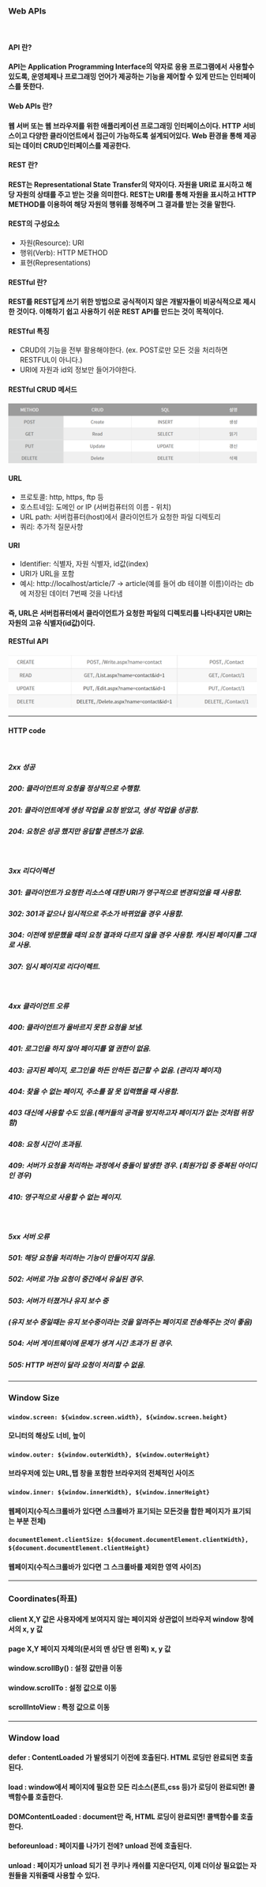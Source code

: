 ### Web APIs

<br/>

#### API 란?

#### API는 Application Programming Interface의 약자로 응용 프로그램에서 사용할수 있도록, 운영체제나 프로그래밍 언어가 제공하는 기능을 제어할 수 있게 만드는 인터페이스를 뜻한다.

#### Web APIs 란?

#### 웹 서버 또는 웹 브라우저를 위한 애플리케이션 프로그래밍 인터페이스이다. HTTP 서비스이고 다양한 클라이언트에서 접근이 가능하도록 설계되어있다. Web 환경을 통해 제공되는 데이터 CRUD인터페이스를 제공한다.

#### REST 란?

#### REST는 Representational State Transfer의 약자이다. 자원을 URI로 표시하고 해당 자원의 상태를 주고 받는 것을 의미한다. REST는 URI를 통해 자원을 표시하고 HTTP METHOD를 이용하여 해당 자원의 행위를 정해주며 그 결과를 받는 것을 말한다.

#### REST의 구성요소

- 자원(Resource): URI
- 행위(Verb): HTTP METHOD
- 표현(Representations)

#### RESTful 란?

#### REST를 REST답게 쓰기 위한 방법으로 공식적이지 않은 개발자들이 비공식적으로 제시한 것이다. 이해하기 쉽고 사용하기 쉬운 REST API를 만드는 것이 목적이다.

#### RESTful 특징

- CRUD의 기능을 전부 활용해야한다. (ex. POST로만 모든 것을 처리하면 RESTFUL이 아니다.)
- URI에 자원과 id외 정보만 들어가야한다.

#### RESTful CRUD 메서드

![crud](./public/images/crud.png)

#### URL

- 프로토콜: http, https, ftp 등
- 호스트네임: 도메인 or IP (서버컴퓨터의 이름 - 위치)
- URL path: 서버컴퓨터(host)에서 클라이언트가 요청한 파일 디렉토리
- 쿼리: 추가적 질문사항

#### URI

- Identifier: 식별자, 자원 식별자, id값(index)
- URI가 URL을 포함
- 예시: http://localhost/article/7 -> article(예를 들어 db 테이블 이름)이라는 db에 저장된 데이터 7번째 것을 나타냄

#### 즉, URL은 서버컴퓨터에서 클라이언트가 요청한 파일의 디렉토리를 나타내지만 URI는 자원의 고유 식별자(id값)이다.

#### RESTful API

![RESTful](./public/images/RESTful.png)

---

#### HTTP code

<br/>

##### 2xx 성공

##### 200: 클라이언트의 요청을 정상적으로 수행함.

##### 201: 클라이언트에게 생성 작업을 요청 받았고, 생성 작업을 성공함.

##### 204: 요청은 성공 했지만 응답할 콘텐츠가 없음.

<br/>

##### 3xx 리다이렉션

##### 301: 클라이언트가 요청한 리소스에 대한 URI가 영구적으로 변경되었을 때 사용함.

##### 302: 301과 같으나 임시적으로 주소가 바뀌었을 경우 사용함.

##### 304: 이전에 방문했을 때의 요청 결과와 다르지 않을 경우 사용함. 캐시된 페이지를 그대로 사용.

##### 307: 임시 페이지로 리다이렉트.

<br/>

##### 4xx 클라이언트 오류

##### 400: 클라이언트가 올바르지 못한 요청을 보냄.

##### 401: 로그인을 하지 않아 페이지를 열 권한이 없음.

##### 403: 금지된 페이지, 로그인을 하든 안하든 접근할 수 없음. (관리자 페이지)

##### 404: 찾을 수 없는 페이지, 주소를 잘 못 입력했을 때 사용함.

##### 403 대신에 사용할 수도 있음.(해커들의 공격을 방지하고자 페이지가 없는 것처럼 위장함)

##### 408: 요청 시간이 초과됨.

##### 409: 서버가 요청을 처리하는 과정에서 충돌이 발생한 경우. (회원가입 중 중복된 아이디인 경우)

##### 410: 영구적으로 사용할 수 없는 페이지.

<br/>

##### 5xx 서버 오류

##### 501: 해당 요청을 처리하는 기능이 만들어지지 않음.

##### 502: 서버로 가능 요청이 중간에서 유실된 경우.

##### 503: 서버가 터졌거나 유지 보수 중

##### (유지 보수 중일때는 유지 보수중이라는 것을 알려주는 페이지로 전송해주는 것이 좋음)

##### 504: 서버 게이트웨이에 문제가 생겨 시간 초과가 된 경우.

##### 505: HTTP 버전이 달라 요청이 처리할 수 없음.

---

### Window Size

#### `window.screen: ${window.screen.width}, ${window.screen.height}`

#### 모니터의 해상도 너비, 높이

#### `window.outer: ${window.outerWidth}, ${window.outerHeight}`

#### 브라우저에 있는 URL,탭 창을 포함한 브라우저의 전체적인 사이즈

#### `window.inner: ${window.innerWidth}, ${window.innerHeight}`

#### 웹페이지(수직스크롤바가 있다면 스크롤바가 표기되는 모든것을 합한 페이지가 표기되는 부분 전체)

#### `documentElement.clientSize: ${document.documentElement.clientWidth}, ${document.documentElement.clientHeight}`

#### 웹페이지(수직스크롤바가 있다면 그 스크롤바를 제외한 영역 사이즈)

---

### Coordinates(좌표)

#### client X,Y 값은 사용자에게 보여지지 않는 페이지와 상관없이 브라우저 window 창에서의 x, y 값

#### page X,Y 페이지 자체의(문서의 맨 상단 맨 왼쪽) x, y 값

#### window.scrollBy() : 설정 값만큼 이동

#### window.scrollTo : 설정 값으로 이동

#### scrollIntoView : 특정 값으로 이동

---

### Window load

#### defer : ContentLoaded 가 발생되기 이전에 호출된다. HTML 로딩만 완료되면 호출된다.

#### load : window에서 페이지에 필요한 모든 리소스(폰트,css 등)가 로딩이 완료되면! 콜백함수를 호출한다.

#### DOMContentLoaded : document만 즉, HTML 로딩이 완료되면! 콜백함수를 호출한다.

#### beforeunload : 페이지를 나가기 전에? unload 전에 호출된다.

#### unload : 페이지가 unload 되기 전 쿠키나 캐쉬를 지운다던지, 이제 더이상 필요없는 자원들을 지워줄때 사용할 수 있다.
